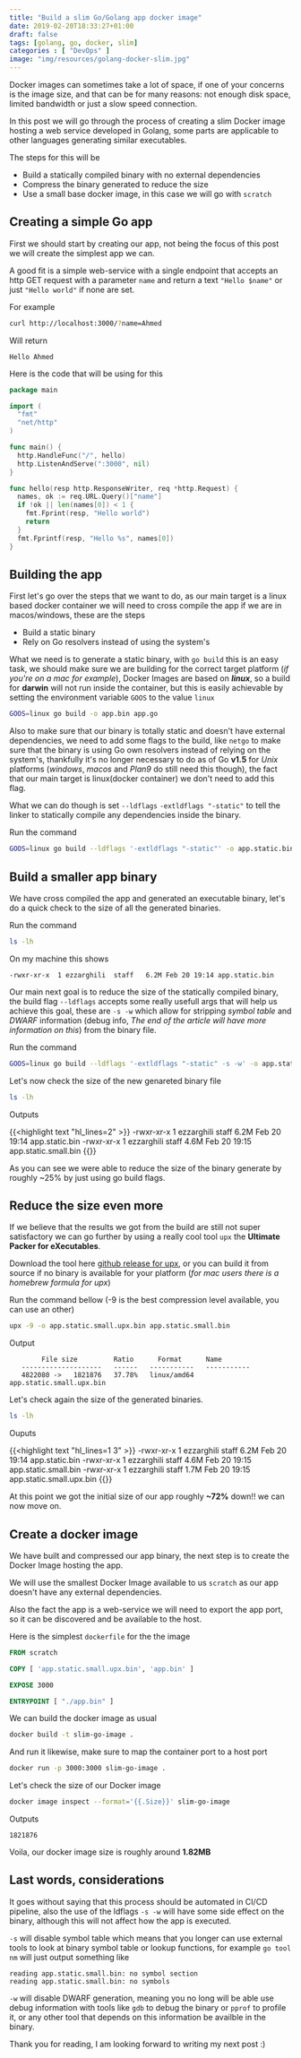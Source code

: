 ```yaml
---
title: "Build a slim Go/Golang app docker image"
date: 2019-02-20T18:33:27+01:00
draft: false
tags: [golang, go, docker, slim]
categories : [ "DevOps" ]
image: "img/resources/golang-docker-slim.jpg"
---
```


Docker images can sometimes take a lot of space, if one of your concerns is the image size, and that can be for many reasons: not enough disk space, limited bandwidth or just a slow speed connection.

In this post we will go through the process of creating a slim Docker image hosting a web service developed in Golang, some parts are applicable to other languages generating similar executables.<!--more-->

The steps for this will be

- Build a statically compiled binary with no external dependencies
- Compress the binary generated to reduce the size
- Use a small base docker image, in this case we will go with `scratch`

## Creating a simple Go app

First we should start by creating our app, not being the focus of this post we will create the simplest app we can.

A good fit is a simple web-service with a single endpoint that accepts an http GET request with a parameter `name` and return a text `"Hello $name"` or just `"Hello world"` if none are set.

For example

```bash
curl http://localhost:3000/?name=Ahmed
```

Will return

```text
Hello Ahmed
```

Here is the code that will be using for this

```go
package main

import (
  "fmt"
  "net/http"
)

func main() {
  http.HandleFunc("/", hello)
  http.ListenAndServe(":3000", nil)
}

func hello(resp http.ResponseWriter, req *http.Request) {
  names, ok := req.URL.Query()["name"]
  if !ok || len(names[0]) < 1 {
    fmt.Fprint(resp, "Hello world")
    return
  }
  fmt.Fprintf(resp, "Hello %s", names[0])
}
```

## Building the app

First let's go over the steps that we want to do, as our main target is a linux based docker container we will need to cross compile the app if we are in macos/windows, these are the steps

- Build a static binary
- Rely on Go resolvers instead of using the system's

What we need is to generate a static binary, with `go build` this is an easy task, we should make sure we are building for the correct target platform (_if you're on a mac for example_), Docker Images are based on _**linux**_, so a build for **darwin** will not run inside the container, but this is easily achievable by setting the environment variable `GOOS` to the value `linux`

```bash
GOOS=linux go build -o app.bin app.go
```

Also to make sure that our binary is totally static and doesn't have external dependencies, we need to add some flags to the build, like `netgo` to make sure that the binary is using Go own resolvers instead of relying on the system's, thankfully it's no longer necessary to do as of Go **v1.5** for _Unix_ platforms (_windows_, _macos_ and _Plan9_ do still need this though), the fact that our main target is linux(docker container) we don't need to add this flag.

What we can do though is set `--ldflags` `-extldflags "-static"` to tell the linker to statically compile any dependencies inside the binary.

Run the command

```bash
GOOS=linux go build --ldflags '-extldflags "-static"' -o app.static.bin app.go
```

## Build a smaller app binary

We have cross compiled the app and generated an executable binary, let's do a quick check to the size of all the generated binaries.

Run the command

```bash
ls -lh
```

On my machine this shows

```output
-rwxr-xr-x  1 ezzarghili  staff   6.2M Feb 20 19:14 app.static.bin
```

Our main next goal is to reduce the size of the statically compiled binary, the build flag `--ldflags` accepts some really usefull args that will help us achieve this goal, these are `-s -w` which allow for stripping _symbol table_ and _DWARF_ information (debug info, _The end of the article will have more information on this_) from the binary file.

Run the command

```bash
GOOS=linux go build --ldflags '-extldflags "-static" -s -w' -o app.static.small.bin app.go
```

Let's now check the size of the new genareted binary file

```bash
ls -lh
```

Outputs

{{<highlight text "hl_lines=2" >}}
-rwxr-xr-x  1 ezzarghili  staff   6.2M Feb 20 19:14 app.static.bin
-rwxr-xr-x  1 ezzarghili  staff   4.6M Feb 20 19:15 app.static.small.bin
{{</highlight>}}

As you can see we were able to reduce the size of the binary generate by roughly ~25% by just using go build flags.

## Reduce the size even more

If we believe that the results we got from the build are still not super satisfactory we can go further by using a really cool tool `upx` the **Ultimate Packer for eXecutables**.

Download the tool here [github release for upx](https://github.com/upx/upx/releases), or you can build it from source if no binary is available for your platform (_for mac users there is a homebrew formula for upx_)

Run the command bellow (-9 is the best compression level available, you can use an other)

```bash
upx -9 -o app.static.small.upx.bin app.static.small.bin
```

Output

```text
        File size         Ratio      Format      Name
   --------------------   ------   -----------   -----------
   4822080 ->   1821876   37.78%   linux/amd64   app.static.small.upx.bin
```

Let's check again the size of the generated binaries.

```bash
ls -lh
```

Ouputs

{{<highlight text "hl_lines=1 3" >}}
-rwxr-xr-x  1 ezzarghili  staff   6.2M Feb 20 19:14 app.static.bin
-rwxr-xr-x  1 ezzarghili  staff   4.6M Feb 20 19:15 app.static.small.bin
-rwxr-xr-x  1 ezzarghili  staff   1.7M Feb 20 19:15 app.static.small.upx.bin
{{</highlight>}}

At this point we got the initial size of our app roughly **~72%** down!! we can now move on.

## Create a docker image

We have built and compressed our app binary, the next step is to create the Docker Image hosting the app.

We will use the smallest Docker Image available to us `scratch` as our app doesn't have any external dependencies.

Also the fact the app is a web-service we will need to export the app port, so it can be discovered and be available to the host.

Here is the simplest `dockerfile` for the the image

```dockerfile
FROM scratch

COPY [ 'app.static.small.upx.bin', 'app.bin' ]

EXPOSE 3000

ENTRYPOINT [ "./app.bin" ]
```

We can build the docker image as usual

```bash
docker build -t slim-go-image .
```

And run it likewise, make sure to map the container port to a host port

```bash
docker run -p 3000:3000 slim-go-image .
```

Let's check the size of our Docker image

```bash
docker image inspect --format='{{.Size}}' slim-go-image
```

Outputs

```text
1821876
```

Voila, our docker image size is roughly around **1.82MB**

## Last words, considerations

It goes without saying that this process should be automated in CI/CD pipeline, also the use of the ldflags `-s -w` will have some side effect on the binary, although this will not affect how the app is executed.

`-s` will disable symbol table which means that you longer can use external tools to look at binary symbol table or lookup functions, for example `go tool nm` will just output something like

```text
reading app.static.small.bin: no symbol section
reading app.static.small.bin: no symbols
```

`-w` will disable DWARF generation, meaning you no long will be able use debug information with tools like `gdb` to debug the binary or `pprof` to profile it, or any other tool that depends on this information be availble in the binary.

Thank you for reading, I am looking forward to writing my next post :)